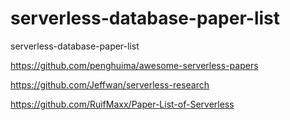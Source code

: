 # serverless-database-paper-list
serverless-database-paper-list

https://github.com/penghuima/awesome-serverless-papers

https://github.com/Jeffwan/serverless-research

https://github.com/RuifMaxx/Paper-List-of-Serverless
